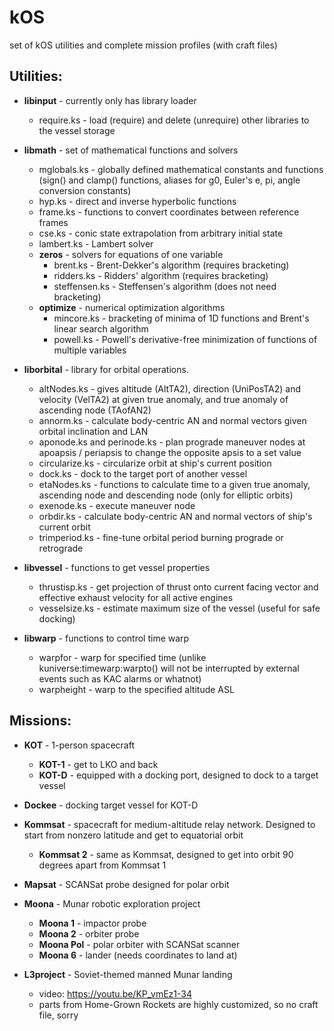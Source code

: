 # kOS
set of kOS utilities and complete mission profiles (with craft files)

## Utilities:
* __libinput__ - currently only has library loader
  * require.ks - load (require) and delete (unrequire) other libraries to the vessel storage

* __libmath__ - set of mathematical functions and solvers
  * mglobals.ks - globally defined mathematical constants and functions (sign() and clamp() functions, aliases for g0, Euler's e, pi, angle conversion constants)
  * hyp.ks - direct and inverse hyperbolic functions
  * frame.ks - functions to convert coordinates between reference frames
  * cse.ks - conic state extrapolation from arbitrary initial state
  * lambert.ks - Lambert solver
  * __zeros__ - solvers for equations of one variable
    * brent.ks - Brent-Dekker's algorithm (requires bracketing)
    * ridders.ks - Ridders' algorithm (requires bracketing)
    * steffensen.ks - Steffensen's algorithm (does not need bracketing)
  * __optimize__ - numerical optimization algorithms
    * mincore.ks - bracketing of minima of 1D functions and Brent's linear search algorithm
    * powell.ks - Powell's derivative-free minimization of functions of multiple variables

* __liborbital__ - library for orbital operations.
  * altNodes.ks - gives altitude (AltTA2), direction (UniPosTA2) and velocity (VelTA2) at given true anomaly, and true anomaly of ascending node (TAofAN2)
  * annorm.ks - calculate body-centric AN and normal vectors given orbital inclination and LAN
  * aponode.ks and perinode.ks - plan prograde maneuver nodes at apoapsis / periapsis to change the opposite apsis to a set value
  * circularize.ks - circularize orbit at ship's current position
  * dock.ks - dock to the target port of another vessel
  * etaNodes.ks - functions to calculate time to a given true anomaly, ascending node and descending node (only for elliptic orbits)
  * exenode.ks - execute maneuver node
  * orbdir.ks - calculate body-centric AN and normal vectors of ship's current orbit
  * trimperiod.ks - fine-tune orbital period burning prograde or retrograde
  
* __libvessel__ - functions to get vessel properties
  * thrustisp.ks - get projection of thrust onto current facing vector and effective exhaust velocity for all active engines
  * vesselsize.ks - estimate maximum size of the vessel (useful for safe docking)
  
* __libwarp__ - functions to control time warp
  * warpfor - warp for specified time (unlike kuniverse:timewarp:warpto() will not be interrupted by external events such as KAC alarms or whatnot)
  * warpheight - warp to the specified altitude ASL
  
## Missions:
* __KOT__ - 1-person spacecraft
  * __KOT-1__ - get to LKO and back
  * __KOT-D__ - equipped with a docking port, designed to dock to a target vessel

* __Dockee__ - docking target vessel for KOT-D

* __Kommsat__ - spacecraft for medium-altitude relay network. Designed to start from nonzero latitude and get to equatorial orbit
  * __Kommsat 2__ - same as Kommsat, designed to get into orbit 90 degrees apart from Kommsat 1

* __Mapsat__ - SCANSat probe designed for polar orbit

* __Moona__ - Munar robotic exploration project
  * __Moona 1__ - impactor probe
  * __Moona 2__ - orbiter probe
  * __Moona Pol__ - polar orbiter with SCANSat scanner
  * __Moona 6__ - lander (needs coordinates to land at)

* __L3project__ - Soviet-themed manned Munar landing
  * video: https://youtu.be/KP_vmEz1-34
  * parts from Home-Grown Rockets are highly customized, so no craft file, sorry
